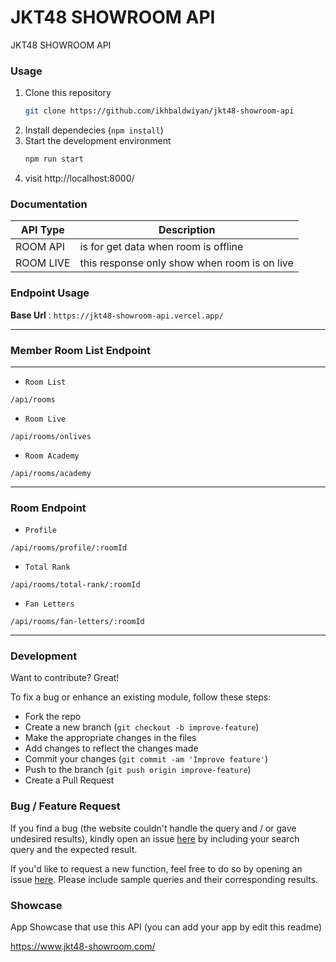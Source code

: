 # JKT48 SHOWROOM API

JKT48 SHOWROOM API

### Usage
1. Clone this repository
    ```bash
    git clone https://github.com/ikhbaldwiyan/jkt48-showroom-api
    ```
2. Install dependecies (`npm install`)
3. Start the development environment
    ```bash
    npm run start
    ```
4. visit http://localhost:8000/


### Documentation

| API Type | Description |
| ------ | ----------- |
| ROOM API   | is for get data when room is offline |
| ROOM LIVE  | this response only show when room is on live |

### Endpoint Usage

**Base Url** : `https://jkt48-showroom-api.vercel.app/`

----

###  Member Room List Endpoint

----
* `Room List`

```
/api/rooms
```

* `Room Live`

```
/api/rooms/onlives
```

* `Room Academy`

```
/api/rooms/academy
```

----

### Room Endpoint

* `Profile`

```
/api/rooms/profile/:roomId
```

* `Total Rank`

```
/api/rooms/total-rank/:roomId
```

* `Fan Letters`

```
/api/rooms/fan-letters/:roomId
```
----

### Development

Want to contribute? Great!

To fix a bug or enhance an existing module, follow these steps:

- Fork the repo
- Create a new branch (`git checkout -b improve-feature`)
- Make the appropriate changes in the files
- Add changes to reflect the changes made
- Commit your changes (`git commit -am 'Improve feature'`)
- Push to the branch (`git push origin improve-feature`)
- Create a Pull Request

### Bug / Feature Request

If you find a bug (the website couldn't handle the query and / or gave undesired results), kindly open an issue [here](https://github.com/NicolaDonoastro/The-Lazy-Media-api/issues) by including your search query and the expected result.

If you'd like to request a new function, feel free to do so by opening an issue [here](https://github.com/NicolaDonoastro/The-Lazy-Media-api/issues). Please include sample queries and their corresponding results.

### Showcase

App Showcase that use this API (you can add your app by edit this readme)

https://www.jkt48-showroom.com/
